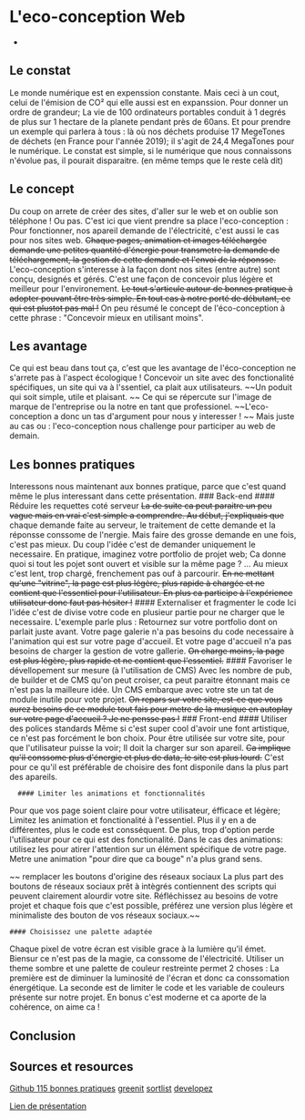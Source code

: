 # L'eco-conception Web
  -  

  ## Le constat
Le monde numérique est en expenssion constante. Mais ceci à un cout, celui de l'émision de CO² qui elle aussi est en expanssion.
Pour donner un ordre de grandeur; La vie de 100 ordinateurs portables conduit à 1 degrés de plus sur 1 hectare de la planete pendant près de 60ans.
Et pour prendre un exemple qui parlera à tous : 
là où nos déchets produise 17 MegeTones de déchets (en France pour l'année 2019); il s'agit de 24,4 MegaTones pour le numérique.
Le constat est simple, si le numérique que nous connaissons n'évolue pas, il pourait disparaitre. (en même temps que le reste celà dit)
  
  ## Le concept
Du coup on arrete de créer des sites, d'aller sur le web et on oublie son téléphone ! Ou pas.
C'est ici que vient prendre sa place l'eco-conception :
Pour fonctionner, nos apareil demande de l'électricité, c'est aussi le cas pour nos sites web. 
~~Chaque pages, animation et images téléchargée demande une petites quantité d'énergie pour transmetre la demande de téléchargement, 
la gestion de cette demande et l'envoi de la réponsse.~~
L'eco-conception s'interesse à la façon dont nos sites (entre autre) sont conçu, designés et gérés.
C'est une façon de concevoir plus légère et meilleur pour l'environement. ~~Le tout s'articule autour de bonnes pratique à adopter pouvant être très simple.
En tout cas à notre porté de débutant, ce qui est plustot pas mal !~~ On peu résumé le concept de l'éco-conception à cette phrase : "Concevoir mieux en utilisant moins".
  
  ## Les avantage
Ce qui est beau dans tout ça, c'est que les avantage de l'éco-conception ne s'arrete pas à l'aspect écologique !
Concevoir un site avec des fonctionalité spécifiques, un site qui va à l'ssentiel, ca plait aux utilisateurs. ~~Un poduit qui soit simple, utile et plaisant. ~~
Ce qui se répercute sur l'image de marque de l'entreprise ou la notre en tant que professionel.
~~L'eco-conception a donc un tas d'argument pour nous y interesser ! ~~
Mais juste au cas ou : l'eco-conception nous challenge pour participer au web de demain.
  ## Les bonnes pratiques
Interessons nous maintenant aux bonnes pratique, parce que c'est quand même le plus interessant dans cette présentation.
    ### Back-end
      #### Réduire les requettes coté serveur
~~La de suite ca peut paraitre un peu vague mais en vrai c'est simple a comprendre. 
Au début, j'expliquais que~~ chaque demande faite au serveur, le traitement de cette demande et la réponsse conssome de l'nergie.
Mais faire des grosse demande en une fois, c'est pas mieux. Du coup l'idée c'est de demander uniquement le necessaire.
En pratique, imaginez votre portfolio de projet web; 
Ca donne quoi si tout les pojet sont ouvert et visible sur la même page ?
...
Au mieux c'est lent, trop chargé, frenchement pas ouf à parcourir.
~~En ne mettant qu'une "vitrine", la page est plus légère, plus rapide à chargée et ne contient que l'essentiel pour l'utilisateur. 
En plus ca participe à l'expérience utilisateur donc faut pas hésiter !~~
      #### Externaliser et fragmenter le code
Ici l'idée c'est de divise votre code en plusieur partie pour ne charger que le necessaire. L'exemple parle plus :
Retournez sur votre portfolio dont on parlait juste avant. Votre page galerie n'a pas besoins du code necessaire à l'animation qui est sur votre page d'accueil. 
Et votre page d'accueil n'a pas besoins de charger la gestion de votre gallerie. 
~~On charge moins, la page est plus légère, plus rapide et ne contient que l'essentiel.~~
      #### Favoriser le dévellopement sur mesure (à l'utilisation de CMS)
Avec les nombre de pub, de builder et de CMS qu'on peut croiser, ca peut paraitre étonnant mais ce n'est pas la mailleure idée.
Un CMS embarque avec votre ste un tat de module inutile pour vote projet. 
~~On repars sur votre site, est-ce que vous aurez besoins de ce module tout fais pour metre de la musique en autoplay sur votre page d'accueil ? Je ne pensse pas !~~
    ### Front-end
      #### Utiliser des polices standards
Même si c'est super cool d'avoir une font artistique, ce n'est pas forcément le bon choix. 
Pour être utilisée sur votre site, pour que l'utilisateur puisse la voir; Il doit la charger sur son apareil.
~~Ca implique qu'il conssome plus d'énergie et plus de data, le site est plus lourd.~~
C'est pour ce qu'il est préférable de choisire des font disponile dans la plus part des apareils.
     
      #### Limiter les animations et fonctionnalités
Pour que vos page soient claire pour votre utilisateur, éfficace et légère; Limitez les animation et fonctionalité à l'essentiel. 
Plus il y en a de différentes, plus le code est consséquent. De plus, trop d'option perde l'utilisateur pour ce qui est des fonctionalité. 
Dans le cas des animations: utilisez les pour atirer l'attention sur un élément spécifique de votre page. Metre une animation "pour dire que ca bouge" n'a plus grand sens.
     
  ~~  remplacer les boutons d'origine des réseaux sociaux
La plus part des boutons de réseaux sociaux prêt à intègrés contiennent des scripts qui peuvent clairement alourdir votre site. 
Réfléchissez au besoins de votre projet et chaque fois que c'est possible, préférez une version plus légère et minimaliste des bouton de vos réseaux sociaux.~~

    #### Choisissez une palette adaptée
Chaque pixel de votre écran est visible grace à la lumière qu'il émet. Biensur ce n'est pas de la magie, ca conssome de l'électricité. 
Utiliser un theme sombre et une palette de couleur restreinte permet 2 choses : 
La première est de diminuer la luminosité de l'écran et donc ca conssomation énergétique.
La seconde est de limiter le code et les variable de couleurs présente sur notre projet.
En bonus c'est moderne et ca aporte de la cohérence, on aime ca !
## Conclusion

## Sources et resources
[Github 115 bonnes pratiques](https://github.com/cnumr/best-practices)
[greenit](https://www.greenit.fr/2020/11/03/100-portables-rechauffent-1-hectare-de-planete-dun-degre-pendant-60-ans/)
[sortlist](https://www.sortlist.be/fr/blog/eco-conception-site-web/)
[developez](https://www.developpez.com/actu/232749/Le-mode-sombre-d-Android-permet-il-d-economiser-l-energie-de-la-batterie-des-smartphones-Oui-confirme-Google/#:~:text=Partant%20de%20l%C3%A0%2C%20Google%20a,%25%20d'%C3%A9nergie%20en%20moins.)

[Lien de présentation](https://www.canva.com/design/DAF1ZlK7fD8/YxCRi6vj6vgNxuv3zYSDpQ/view?utm_content=DAF1ZlK7fD8&utm_campaign=designshare&utm_medium=link&utm_source=editor)
